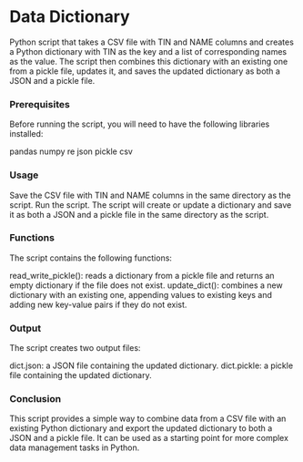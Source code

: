 # Data Dictionary
Python script that takes a CSV file with TIN and NAME columns and creates a Python dictionary with TIN as the key and a list of corresponding names as the value. The script then combines this dictionary with an existing one from a pickle file, updates it, and saves the updated dictionary as both a JSON and a pickle file.

### Prerequisites
Before running the script, you will need to have the following libraries installed:

pandas
numpy
re
json
pickle
csv
### Usage
Save the CSV file with TIN and NAME columns in the same directory as the script.
Run the script.
The script will create or update a dictionary and save it as both a JSON and a pickle file in the same directory as the script.
### Functions
The script contains the following functions:

read_write_pickle(): reads a dictionary from a pickle file and returns an empty dictionary if the file does not exist.
update_dict(): combines a new dictionary with an existing one, appending values to existing keys and adding new key-value pairs if they do not exist.
### Output
The script creates two output files:

dict.json: a JSON file containing the updated dictionary.
dict.pickle: a pickle file containing the updated dictionary.
### Conclusion
This script provides a simple way to combine data from a CSV file with an existing Python dictionary and export the updated dictionary to both a JSON and a pickle file. It can be used as a starting point for more complex data management tasks in Python.
